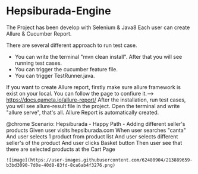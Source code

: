 # Hepsiburada-Engine
The Project has been develop with Selenium & Java8 
Each user can create Allure & Cucumber Report.


There are several different approach to run test case.
* You can write the terminal "mvn clean install". After that you will see running test cases.
* You can trigger the cucumber feature file.
* You can trigger TestRunner.java.

If you want to create Allure report, firstly make sure allure framework is exist on your local. You can follow the page to confiure it.--> https://docs.qameta.io/allure-report/
After the installation, run test cases, you will see allure-result file in the project.
Open the terminal and write "allure serve", that's all. Allure Report is automatically created.

  @chrome
  Scenario: Hepsiburada - Happy Path - Adding different seller's products
    Given user visits hepsiburada.com
    When user searches "canta"
    And user selects 1 product from product list
    And user selects different seller's of the product
    And user clicks Basket button
    Then user see that there are selected products at the Cart Page
    
    ![image](https://user-images.githubusercontent.com/62480904/213889659-b3bd3090-7d0e-40d8-83fd-8ca6ab4f3276.png)
